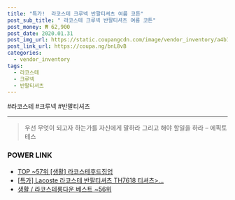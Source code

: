 ```yaml
--- 
title: "특가!  라코스테 크루넥 반팔티셔츠 여름 코튼" 
post_sub_title: " 라코스테 크루넥 반팔티셔츠 여름 코튼" 
post_money: ₩ 62,900 
post_date: 2020.01.31 
post_img_url: https://static.coupangcdn.com/image/vendor_inventory/a4b1/fadb9c4e6f2c5d4506873fec9192bf759a736ed002e29561430e0d1c4973.jpg 
post_link_url: https://coupa.ng/bnL8vB 
categories: 
  - vendor_inventory 
tags: 
  - 라코스테 
  - 크루넥 
  - 반팔티셔츠 
--- 
```

  #라코스테 #크루넥 #반팔티셔츠 
<hr> 

> 우선 무엇이 되고자 하는가를 자신에게 말하라 그리고 해야 할일을 하라 – 에픽토테스 


### POWER LINK

* <a href="https://blog.naver.com/an0733/221790867683" target="_blank"> TOP ~57위 [생활] 라코스테후드집업</a>
* <a href="https://blog.naver.com/sakai111/221791358240" target="_blank">[특가] Lacoste 라코스테 반팔티셔츠 TH7618 티셔츠>...</a>
* <a href="https://blog.naver.com/santokki14/221779836998" target="_blank">생활 / 라코스테롱다운 베스트 ~56위</a>
